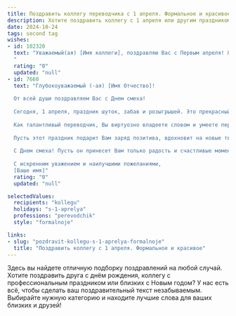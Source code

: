 ```yaml
---
title: Поздравить коллегу переводчика с 1 апреля. Формальное и красивое
description: Хотите поздравить коллегу с 1 апреля или другим праздником? Наш ИИ создаст незабываемое поздравление, а вы обязательно выделитесь среди других.  
date: 2024-10-24
tags: second tag
wishes:
- id: 102320
  text: "Уважаемый(ая) [Имя коллеги], поздравляю Вас с Первым апреля! Желаю Вам в этот день лёгкости, отличного настроения и, конечно же, успехов в Вашей нелёгкой, но невероятно важной работе переводчика. Пусть  каждое слово, переведённое Вами, звучит точно и красиво, а  творческий потенциал никогда не иссякнет.  С праздником!
  "
  rating: "0"
  updated: "null"
- id: 7660
  text: "Глубокоуважаемый (-ая) [Имя Отчество]!
  
  От всей души поздравляем Вас с Днем смеха!
  
  Сегодня, 1 апреля, праздник шуток, забав и розыгрышей. Это прекрасный повод отвлечься от рутинных будней, посмеяться и поднять настроение.
  
  Как талантливый переводчик, Вы виртуозно владеете словом и умеете передавать тончайшие нюансы смысла. Желаем Вам, чтобы юмор и улыбка всегда сопутствовали Вам в профессиональной деятельности и личной жизни.
  
  Пусть этот праздник подарит Вам заряд позитива, вдохновит на новые творческие идеи и умножит Вашу работоспособность.
  
  С Днем смеха! Пусть он принесет Вам только радость и счастливые моменты!
  
  С искренним уважением и наилучшими пожеланиями,
  [Ваше имя]"
  rating: "0"
  updated: "null"

selectedValues:
  recipients: "kollegu"
  holidays: "s-1-aprelya"
  professions: "perevodchik"
  style: "formalnoje"

links:
- slug: "pozdravit-kollegu-s-1-aprelya-formalnoje"
  title: "Поздравить коллегу с 1 апреля. Формальное и красивое"
---
```


Здесь вы найдете отличную подборку поздравлений на любой случай.
Хотите поздравить друга с днём рождения, коллегу с профессиональным праздником или близких с Новым годом? У нас есть всё, чтобы сделать ваш поздравительный текст незабываемым. Выбирайте нужную категорию и находите лучшие слова для ваших близких и друзей!
